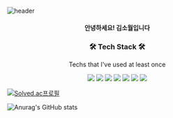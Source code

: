 ![header](https://capsule-render.vercel.app/api?type=slice&color=auto&height=300&section=header&text=KunWooKim&fontSize=90)

<h4 align="center">안녕하세요! 김소월입니다</h4>

<h3 align="center">🛠️ Tech Stack 🛠️</h3>
<p align="center"> Techs that I've used at least once </p>

<p align="center">
<img src="https://img.shields.io/badge/C-A8B9CC?style=flat-square&logo=C&logoColor=white"/></a>
<img src="https://img.shields.io/badge/C++-00599C?style=flat-square&logo=C++&logoColor=white"/></a>
<img src="https://img.shields.io/badge/Java-F7DF1E?style=flat-square&logo=Java&logoColor=white"/></a>
<img src="https://img.shields.io/badge/Python-3766AB?style=flat-square&logo=Python&logoColor=white"/></a>
<img src="https://img.shields.io/badge/Swift-F05138?style=flat-square&logo=Swift&logoColor=white"/></a>
<img src="https://img.shields.io/badge/Xcode-147EFB?style=flat-square&logo=Xcode&logoColor=white"/></a>
<img src="https://img.shields.io/badge/MySQL-4479A1?style=flat-square&logo=MySQL&logoColor=white"/></a>
</p>








[![Solved.ac프로필](http://mazassumnida.wtf/api/v2/generate_badge?boj=rlarjsdn3)](https://solved.ac/rlarjsdn3)



![Anurag's GitHub stats](https://github-readme-stats.vercel.app/api?username=rlarjsdn3&show_icons=true&theme=radical)
